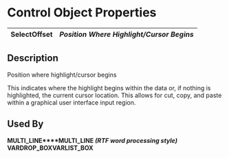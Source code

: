 # Control Object Properties

**SelectOffset** |  **_Position Where Highlight/Cursor Begins_**  
---|---  
  
## Description

Position where highlight/cursor begins   
  
This indicates where the highlight begins within the data or, if nothing is highlighted, the current cursor location. This allows for cut, copy, and paste within a graphical user interface input region.

## Used By

**MULTI_LINE****MULTI_LINE _(RTF word processing style)_ ****VARDROP_BOX****VARLIST_BOX**
